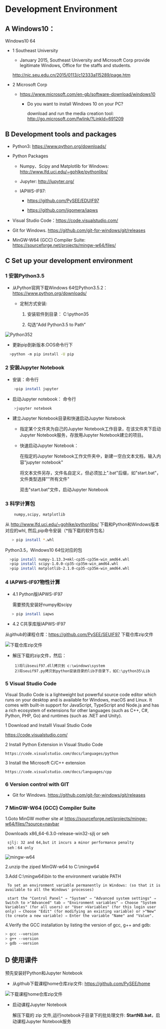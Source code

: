 # Development Environment

## A  Windows10：

  Windows10 64

* 1 Southeast University

  * January 2015, Southeast University and Microsoft Corp provide legitimate Windows, Office for the staffs and students.

  http://nic.seu.edu.cn/2015/0113/c12333a115289/page.htm
  
* 2 Microsoft Corp
  
   * https://www.microsoft.com/en-gb/software-download/windows10
     * Do you want to install Windows 10 on your PC?
       
       download and run the media creation tool: http://go.microsoft.com/fwlink/?LinkId=691209
 
## B Development tools and packages

* Python3:  https://www.python.org/downloads/

* Python Packages

  * Numpy、Scipy and Matplotlib for Windows:  http://www.lfd.uci.edu/~gohlke/pythonlibs/ 

  * Jupyter: http://jupyter.org/

  * IAPWS-IF97:

     * https://github.com/PySEE/EDUIF97

     * https://github.com/jjgomera/iapws
 
* Visual Studio Code：https://code.visualstudio.com/

* Git for Windows.  https://github.com/git-for-windows/git/releases

* MinGW-W64 (GCC) Compiler Suite: https://sourceforge.net/projects/mingw-w64/files/

## C Set up your development environment

### 1 安装Python3.5
    
* 从Python官网下载Windows 64位Python3.5.2：  https://www.python.org/downloads/

  * 定制方式安装: 
      
      1) 安装软件到目录： C:\python35
            
      2) 勾选“Add Python3.5 to Path” 

![Python352](./img/python352.jpg)
   
* 更新pip到新版本:DOS命令行下
```bash
  >python -m pip install -U pip
```

### 2 安装Jupyter Notebook

* 安装：命令行

```bash       
    >pip install jupyter
```      

* 启动Jupyter notebook： 命令行

```bash       
    >jupyter notebook     
```

*   建立Jupyter Notebook目录和快速启动Jupyter Notebook

    * 指定某个文件夹为自己的Jupyter Notebook工作目录，在该文件夹下启动Jupyter Notebook服务，存放用Jupyter Notebook建立的项目。

    * 快速启动Jupyter Notebook：

      在指定的Jupyter Notebook工作文件夹中，新建一空白文本文档，输入内容"jupyter notebook"

      将文本文件另存，文件名自定义，但必须加上".bat"后缀，如"start.bat"，文件类型选择""所有文件"

      双击"start.bat"文件，启动Jupyter Notebook 

### 3 科学计算包 
   
        numpy,scipy, matplotlib

从  http://www.lfd.uci.edu/~gohlke/pythonlibs/ 下载和Python和Windows版本对应的whl, 然后,pip命令安装（*指下载的软件包名）

```bash       
   > pip install *.whl
```       

Python3.5，Windows10 64位对应的包

```bash
  >pip install numpy‑1.13.3+mkl‑cp35‑cp35m‑win_amd64.whl
  >pip install scipy‑1.0.0‑cp35‑cp35m‑win_amd64.whl
  >pip install matplotlib‑2.1.0‑cp35‑cp35m‑win_amd64.whl
```

### 4 IAPWS-IF97物性计算

* 4.1 Python版IAPWS-IF97

   需要预先安装好numpy和scipy

```bash       
   > pip install iapws
``` 

* 4.2 C共享库版IAPWS-IF97

从github的课程仓库：https://github.com/PySEE/SEUIF97 下载仓库zip文件

![下载仓库zip文件](./img/downloadseuif97.jpg)
   
*  解压下载的zip文件，然后：
   
        1)将libseuif97.dll拷贝到 c:\windows\system
        2)将seuif97.py拷贝到python安装目录的lib子目录下，如C:\python35\Lib
 
### 5 Visual Studio Code

Visual Studio Code is a lightweight but powerful source code editor which runs on your desktop and is available for Windows, macOS and Linux. It comes with built-in support for JavaScript, TypeScript and Node.js and has a rich ecosystem of extensions for other languages (such as C++, C#, Python, PHP, Go) and runtimes (such as .NET and Unity). 

1  Download and Installl Visual Studio Code 
 
   https://code.visualstudio.com/

2 Install Python Extension in  Visual Studio Code

    https://code.visualstudio.com/docs/languages/python

3 Install the Microsoft C/C++ extension

    https://code.visualstudio.com/docs/languages/cpp

### 6  Version control with GIT

* Git for Windows.  https://github.com/git-for-windows/git/releases

### 7 MinGW-W64 (GCC) Compiler Suite

  1.Goto MinGW mother site at https://sourceforge.net/projects/mingw-w64/files/?source=navbar

   Downloads x86_64-6.3.0-release-win32-sjlj or seh
     
     sjlj: 32 and 64,but it incurs a minor performance penalty
     seh：64 only
  
  ![mingw-w64](./img/mingw-w64.jpg)

  2.unzip the ziped MinGW-w64 to C:\mingw64

  3.Add C:\mingw64\bin to the environment variable PATH

     To set an environment variable permanently in Windows: (so that it is available to all the Windows' processes)

     start the "Control Panel" ⇒ "System" ⇒ "Advanced system settings" ⇒ Switch to >"Advanced" tab ⇒ "Environment variables" ⇒ Choose "System Variables" (for all users) or "User >Variables" (for this login user only) ⇒ Choose "Edit" (for modifying an existing variable) or >"New" (to create a new variable) ⇒ Enter the variable "Name" and "Value".

  4.Verify the GCC installation by listing the version of gcc, g++ and gdb:
  ```bash
  > gcc --version
  > g++ --version
  > gdb --version
  ``` 

## D 使用课件

 预先安装好Python和Jupyter Notebook
 
* 从github下载课程home仓库zip文件: https://github.com/PySEE/home

![下载课程home仓库zip文件](./img/downloadhome.jpg)

* 启动课程Jupyter Notebook
 
  解压下载的 zip 文件,运行notebook子目录下的批处理文件: **StartNB.bat**，启动课程Jupyter Notebook服务


